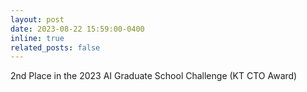 ```yaml
---
layout: post
date: 2023-08-22 15:59:00-0400
inline: true
related_posts: false
---
```


2nd Place in the 2023 AI Graduate School Challenge (KT CTO Award)
